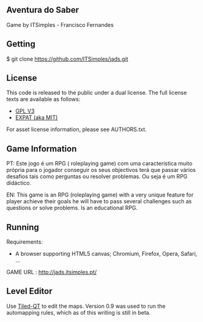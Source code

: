 Aventura do Saber
-----------------

Game by ITSimples - Francisco Fernandes

Getting
------------

$ git clone https://github.com/ITSimples/jads.git


License
------------

This code is released to the public under a dual license. The full license texts
are available as follows:

* [GPL V3](gpl-3.0.txt)
* [EXPAT (aka MIT)](COPYING.txt)

For asset license information, please see AUTHORS.txt.


Game Information
----------------
PT:
Este jogo é um RPG ( roleplaying game) com uma característica muito própria para o 
jogador conseguir os seus objectivos terá que passar vários desafios tais como perguntas 
ou resolver problemas. Ou seja é um RPG didáctico.

EN:
This game is an RPG (roleplaying game) with a very unique feature for
player achieve their goals he will have to pass several challenges such as questions
or solve problems. Is an educational RPG.

Running
-------

Requirements:

* A browser supporting HTML5 canvas; Chromium, Firefox, Opera, Safari, ...

GAME URL : http://jads.itsimples.pt/


Level Editor
------------

Use [Tiled-QT](http://www.mapeditor.org/) to edit the maps. Version 0.9 was used
to run the automapping rules, which as of this writing is still in beta.
